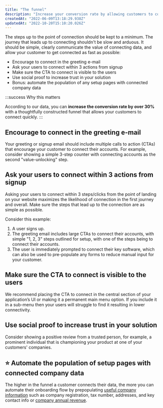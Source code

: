 ```yaml
---
title: "The funnel"
description: "Increase your conversion rate by allowing customers to connect quickly"
createdAt: "2022-06-09T13:18:29.938Z"
updatedAt: "2022-10-20T15:10:20.026Z"
---
```


The steps up to the point of connection should be kept to a minimum. The journey that leads up to connecting shouldn't be slow and arduous. It should be simple, clearly communicate the value of connecting data, and allow your customer to get connected as fast as possible:

- Encourage to connect in the greeting e-mail  
- Ask your users to connect within 3 actions from signup
- Make sure the CTA to connect is visible to the users
- Use social proof to increase trust in your solution
- Bonus: automate the population of any setup pages with connected company data

:::success Why this matters

According to our data, you can **increase the conversion rate by over 30%** with a thoughtfully constructed funnel that allows your customers to connect quickly.
:::

## Encourage to connect in the greeting e-mail

Your greeting or signup email should include multiple calls to action (CTAs) that encourage your customer to connect their accounts. For example, consider showing a simple 3-step counter with connecting accounts as the second "value-unlocking" step.

## Ask your users to connect within 3 actions from signup

Asking your users to connect within 3 steps/clicks from the point of landing on your website maximizes the likelihood of connection in the first journey and overall. Make sure the steps that lead up to the connection are as simple as possible.

Consider this example:

1. A user signs up.
2. The greeting email includes large CTAs to connect their accounts, with simple "1, 2, 3" steps outlined for setup, with one of the steps being to connect their accounts.
3. The user is immediately prompted to connect their key software, which can also be used to pre-populate any forms to reduce manual input for your customer.

## Make sure the CTA to connect is visible to the users

We recommend placing the CTA to connect in the central section of your application’s UI or making it a permanent main menu option. If you include it in a sub-menu then your users will struggle to find it resulting in lower connectivity.

## Use social proof to increase trust in your solution

Consider showing a positive review from a trusted person, for example, a prominent individual that is championing your product at one of your customers' companies.

## ⭐ Automate the population of setup pages with connected company data

The higher in the funnel a customer connects their data, the more you can automate their onboarding flow by prepopulating [useful company information](/accounting-api#/schemas/CompanyDataset) such as company registration, tax number, addresses, and key contact info or [company annual revenue](/accounting-api#/schemas/balancesheet).
